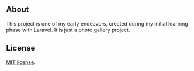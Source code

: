## About 

This project is one of my early endeavors, created during my initial learning phase with Laravel. It is just a photo gallery project.


## License

[MIT license](https://opensource.org/licenses/MIT).
